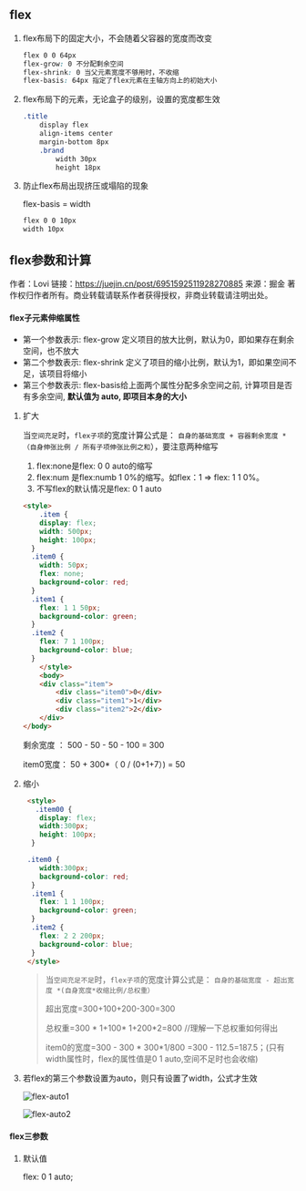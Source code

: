 ## flex

1. flex布局下的固定大小，不会随着父容器的宽度而改变

   ```css
   flex 0 0 64px
   flex-grow: 0 不分配剩余空间
   flex-shrink: 0 当父元素宽度不够用时，不收缩
   flex-basis: 64px 指定了flex元素在主轴方向上的初始大小
   ```

2. flex布局下的元素，无论盒子的级别，设置的宽度都生效

   ```css
   .title
       display flex
       align-items center
       margin-bottom 8px
       .brand
           width 30px
           height 18px  
   ```

3. 防止flex布局出现挤压或塌陷的现象

   flex-basis = width

   ```css
   flex 0 0 10px
   width 10px
   ```

## flex参数和计算

作者：Lovi
链接：https://juejin.cn/post/6951592511928270885
来源：掘金
著作权归作者所有。商业转载请联系作者获得授权，非商业转载请注明出处。

#### flex子元素伸缩属性

- 第一个参数表示: flex-grow 定义项目的放大比例，默认为0，即如果存在剩余空间，也不放大
- 第二个参数表示: flex-shrink 定义了项目的缩小比例，默认为1，即如果空间不足，该项目将缩小
- 第三个参数表示: flex-basis给上面两个属性分配多余空间之前, 计算项目是否有多余空间, **默认值为 auto, 即项目本身的大小**

1. 扩大

   当`空间充足`时，`flex子项`的宽度计算公式是： `自身的基础宽度 + 容器剩余宽度 *（自身伸张比例 / 所有子项伸张比例之和`），要注意两种缩写

   1. flex:none是flex: 0 0 auto的缩写
   2. flex:num 是flex:numb 1 0%的缩写。如flex：1 => flex: 1 1 0%。
   3. 不写flex的默认情况是flex: 0 1 auto

   ```html
   <style>
       .item {
       display: flex;
       width: 500px;
       height: 100px;
     }
     .item0 {
       width: 50px;
       flex: none;
       background-color: red;
     }
     .item1 {
       flex: 1 1 50px;
       background-color: green;
     }
     .item2 {
       flex: 7 1 100px;
       background-color: blue;
     }
       </style>
       <body>
       <div class="item">
           <div class="item0">0</div>
           <div class="item1">1</div>
           <div class="item2">2</div>
       </div>
   </body>
   ```

   剩余宽度 ： 500 - 50 - 50 - 100 = 300

   item0宽度： 50 + 300*（ 0 / (0+1+7）) = 50

1. 缩小

   ```html
    <style>
      .item00 {
       display: flex;
       width:300px;
       height: 100px;
     }
   
    .item0 {
       width:300px;
       background-color: red;
     }
     .item1 {
       flex: 1 1 100px;
       background-color: green;
     }
     .item2 {
       flex: 2 2 200px;
       background-color: blue;
     }
    </style>
   ```

   > 当`空间充足不足`时，`flex子项`的宽度计算公式是： `自身的基础宽度 - 超出宽度 *(自身宽度*收缩比例/总权重）`
   >
   > 超出宽度=300+100+200-300=300
   >
   > 总权重=300 * 1+100* 1+200*2=800   //理解一下总权重如何得出
   >
   > item0的宽度=300 -  300 * 300*1/800 =300 - 112.5=187.5；(只有width属性时，flex的属性值是0 1 auto,空间不足时也会收缩)

3. 若flex的第三个参数设置为auto，则只有设置了width，公式才生效

   ![flex-auto1](E:\study\StudyProjects\lq_fullstack\css\flex\flex-auto1.png)

   ![flex-auto2](E:\study\StudyProjects\lq_fullstack\css\flex\flex-auto2.png)

#### flex三参数

1. 默认值

   flex: 0 1 auto;